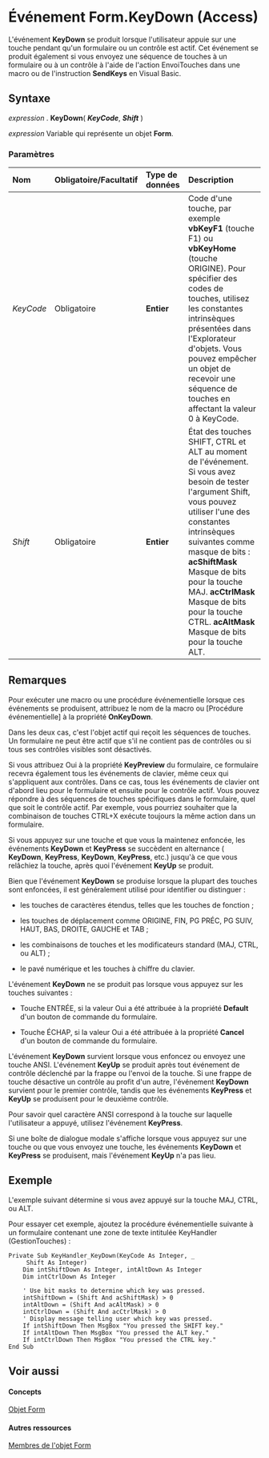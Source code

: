 
# Événement Form.KeyDown (Access)

L'événement  **KeyDown** se produit lorsque l'utilisateur appuie sur une touche pendant qu'un formulaire ou un contrôle est actif. Cet événement se produit également si vous envoyez une séquence de touches à un formulaire ou à un contrôle à l'aide de l'action EnvoiTouches dans une macro ou de l'instruction **SendKeys** en Visual Basic.
 


## Syntaxe

*expression* . **KeyDown**( ***KeyCode***, ***Shift*** )
 

 
*expression* Variable qui représente un objet **Form**.
 

 

### Paramètres



|**Nom**|**Obligatoire/Facultatif**|**Type de données**|**Description**|
|:-----|:-----|:-----|:-----|
| _KeyCode_|Obligatoire|**Entier**|Code d'une touche, par exemple  **vbKeyF1** (touche F1) ou **vbKeyHome** (touche ORIGINE). Pour spécifier des codes de touches, utilisez les constantes intrinsèques présentées dans l'Explorateur d'objets. Vous pouvez empêcher un objet de recevoir une séquence de touches en affectant la valeur 0 à KeyCode.|
| _Shift_|Obligatoire|**Entier**|État des touches SHIFT, CTRL et ALT au moment de l'événement. Si vous avez besoin de tester l'argument Shift, vous pouvez utiliser l'une des constantes intrinsèques suivantes comme masque de bits : **acShiftMask** Masque de bits pour la touche MAJ. **acCtrlMask** Masque de bits pour la touche CTRL. **acAltMask** Masque de bits pour la touche ALT.|

## Remarques

Pour exécuter une macro ou une procédure événementielle lorsque ces événements se produisent, attribuez le nom de la macro ou [Procédure événementielle] à la propriété  **OnKeyDown**.
 

 
Dans les deux cas, c'est l'objet actif qui reçoit les séquences de touches. Un formulaire ne peut être actif que s'il ne contient pas de contrôles ou si tous ses contrôles visibles sont désactivés.
 

 
Si vous attribuez Oui à la propriété  **KeyPreview** du formulaire, ce formulaire recevra également tous les événements de clavier, même ceux qui s'appliquent aux contrôles. Dans ce cas, tous les événements de clavier ont d'abord lieu pour le formulaire et ensuite pour le contrôle actif. Vous pouvez répondre à des séquences de touches spécifiques dans le formulaire, quel que soit le contrôle actif. Par exemple, vous pourriez souhaiter que la combinaison de touches CTRL+X exécute toujours la même action dans un formulaire.
 

 
Si vous appuyez sur une touche et que vous la maintenez enfoncée, les événements  **KeyDown** et **KeyPress** se succèdent en alternance ( **KeyDown**, **KeyPress**, **KeyDown**, **KeyPress**, etc.) jusqu'à ce que vous relâchiez la touche, après quoi l'événement **KeyUp** se produit.
 

 
Bien que l'événement  **KeyDown** se produise lorsque la plupart des touches sont enfoncées, il est généralement utilisé pour identifier ou distinguer :
 

 

- les touches de caractères étendus, telles que les touches de fonction ;
    
 
- les touches de déplacement comme ORIGINE, FIN, PG PRÉC, PG SUIV, HAUT, BAS, DROITE, GAUCHE et TAB ;
    
 
- les combinaisons de touches et les modificateurs standard (MAJ, CTRL, ou ALT) ;
    
 
- le pavé numérique et les touches à chiffre du clavier.
    
 
L'événement  **KeyDown** ne se produit pas lorsque vous appuyez sur les touches suivantes :
 

 

- Touche ENTRÉE, si la valeur Oui a été attribuée à la propriété  **Default** d'un bouton de commande du formulaire.
    
 
- Touche ÉCHAP, si la valeur Oui a été attribuée à la propriété  **Cancel** d'un bouton de commande du formulaire.
    
 
L'événement  **KeyDown** survient lorsque vous enfoncez ou envoyez une touche ANSI. L'événement **KeyUp** se produit après tout événement de contrôle déclenché par la frappe ou l'envoi de la touche. Si une frappe de touche désactive un contrôle au profit d'un autre, l'événement **KeyDown** survient pour le premier contrôle, tandis que les événements **KeyPress** et **KeyUp** se produisent pour le deuxième contrôle.
 

 
Pour savoir quel caractère ANSI correspond à la touche sur laquelle l'utilisateur a appuyé, utilisez l'événement  **KeyPress**.
 

 
Si une boîte de dialogue modale s'affiche lorsque vous appuyez sur une touche ou que vous envoyez une touche, les événements  **KeyDown** et **KeyPress** se produisent, mais l'événement **KeyUp** n'a pas lieu.
 

 

## Exemple

L'exemple suivant détermine si vous avez appuyé sur la touche MAJ, CTRL, ou ALT.
 

 
Pour essayer cet exemple, ajoutez la procédure événementielle suivante à un formulaire contenant une zone de texte intitulée KeyHandler (GestionTouches) :
 

 



```
Private Sub KeyHandler_KeyDown(KeyCode As Integer, _ 
     Shift As Integer) 
    Dim intShiftDown As Integer, intAltDown As Integer 
    Dim intCtrlDown As Integer 
 
    ' Use bit masks to determine which key was pressed. 
    intShiftDown = (Shift And acShiftMask) > 0 
    intAltDown = (Shift And acAltMask) > 0 
    intCtrlDown = (Shift And acCtrlMask) > 0 
    ' Display message telling user which key was pressed. 
    If intShiftDown Then MsgBox "You pressed the SHIFT key." 
    If intAltDown Then MsgBox "You pressed the ALT key." 
    If intCtrlDown Then MsgBox "You pressed the CTRL key." 
End Sub
```


## Voir aussi


#### Concepts


 
[Objet Form](72ef9219-142b-b690-b696-3eba9a5d4522.md)
#### Autres ressources


 
[Membres de l'objet Form](e1976b58-28ca-8f76-cdf3-6732cb06ce6c.md)